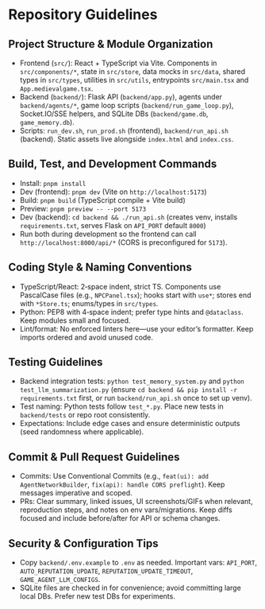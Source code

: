 # Repository Guidelines

## Project Structure & Module Organization
- Frontend (`src/`): React + TypeScript via Vite. Components in `src/components/*`, state in `src/store`, data mocks in `src/data`, shared types in `src/types`, utilities in `src/utils`, entrypoints `src/main.tsx` and `App.medievalgame.tsx`.
- Backend (`backend/`): Flask API (`backend/app.py`), agents under `backend/agents/*`, game loop scripts (`backend/run_game_loop.py`), Socket.IO/SSE helpers, and SQLite DBs (`backend/game.db`, `game_memory.db`).
- Scripts: `run_dev.sh`, `run_prod.sh` (frontend), `backend/run_api.sh` (backend). Static assets live alongside `index.html` and `index.css`.

## Build, Test, and Development Commands
- Install: `pnpm install`
- Dev (frontend): `pnpm dev` (Vite on `http://localhost:5173`)
- Build: `pnpm build` (TypeScript compile + Vite build)
- Preview: `pnpm preview -- --port 5173`
- Dev (backend): `cd backend && ./run_api.sh` (creates venv, installs `requirements.txt`, serves Flask on `API_PORT` default `8000`)
- Run both during development so the frontend can call `http://localhost:8000/api/*` (CORS is preconfigured for `5173`).

## Coding Style & Naming Conventions
- TypeScript/React: 2‑space indent, strict TS. Components use PascalCase files (e.g., `NPCPanel.tsx`); hooks start with `use*`; stores end with `*Store.ts`; enums/types in `src/types`.
- Python: PEP8 with 4‑space indent; prefer type hints and `@dataclass`. Keep modules small and focused.
- Lint/format: No enforced linters here—use your editor’s formatter. Keep imports ordered and avoid unused code.

## Testing Guidelines
- Backend integration tests: `python test_memory_system.py` and `python test_llm_summarization.py` (ensure `cd backend && pip install -r requirements.txt` first, or run `backend/run_api.sh` once to set up venv).
- Test naming: Python tests follow `test_*.py`. Place new tests in `backend/tests` or repo root consistently.
- Expectations: Include edge cases and ensure deterministic outputs (seed randomness where applicable).

## Commit & Pull Request Guidelines
- Commits: Use Conventional Commits (e.g., `feat(ui): add AgentNetworkBuilder`, `fix(api): handle CORS preflight`). Keep messages imperative and scoped.
- PRs: Clear summary, linked issues, UI screenshots/GIFs when relevant, reproduction steps, and notes on env vars/migrations. Keep diffs focused and include before/after for API or schema changes.

## Security & Configuration Tips
- Copy `backend/.env.example` to `.env` as needed. Important vars: `API_PORT`, `AUTO_REPUTATION_UPDATE`, `REPUTATION_UPDATE_TIMEOUT`, `GAME_AGENT_LLM_CONFIGS`.
- SQLite files are checked in for convenience; avoid committing large local DBs. Prefer new test DBs for experiments.
